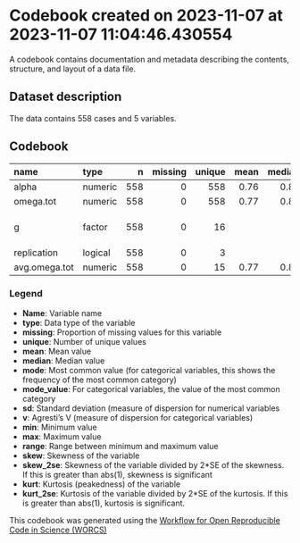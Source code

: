 Codebook created on 2023-11-07 at 2023-11-07 11:04:46.430554
================

A codebook contains documentation and metadata describing the contents,
structure, and layout of a data file.

## Dataset description

The data contains 558 cases and 5 variables.

## Codebook

| name          | type    |   n | missing | unique | mean | median |   mode | mode_value                  |   sd |    v | min |  max | range |  skew | skew_2se | kurt | kurt_2se |
|:--------------|:--------|----:|--------:|-------:|-----:|-------:|-------:|:----------------------------|-----:|-----:|----:|-----:|------:|------:|---------:|-----:|---------:|
| alpha         | numeric | 558 |       0 |    558 | 0.76 |   0.82 |   0.82 |                             | 0.17 |      | 0.0 | 0.97 |  0.97 | -1.77 |    -8.56 | 4.19 |    10.14 |
| omega.tot     | numeric | 558 |       0 |    558 | 0.77 |   0.83 |   0.83 |                             | 0.16 |      | 0.0 | 0.97 |  0.97 | -2.05 |    -9.91 | 5.79 |    14.01 |
| g             | factor  | 558 |       0 |     16 |      |        |  74.00 | Anderson et al. (2012), SWL |      | 0.91 |     |      |       |       |          |      |          |
| replication   | logical | 558 |       0 |      3 |      |        | 437.00 | FALSE                       |      | 0.34 |     |      |       |       |          |      |          |
| avg.omega.tot | numeric | 558 |       0 |     15 | 0.77 |   0.83 |   0.83 |                             | 0.15 |      | 0.2 | 0.95 |  0.75 | -2.08 |   -10.04 | 5.70 |    13.79 |

### Legend

- **Name**: Variable name
- **type**: Data type of the variable
- **missing**: Proportion of missing values for this variable
- **unique**: Number of unique values
- **mean**: Mean value
- **median**: Median value
- **mode**: Most common value (for categorical variables, this shows the
  frequency of the most common category)
- **mode_value**: For categorical variables, the value of the most
  common category
- **sd**: Standard deviation (measure of dispersion for numerical
  variables
- **v**: Agresti’s V (measure of dispersion for categorical variables)
- **min**: Minimum value
- **max**: Maximum value
- **range**: Range between minimum and maximum value
- **skew**: Skewness of the variable
- **skew_2se**: Skewness of the variable divided by 2\*SE of the
  skewness. If this is greater than abs(1), skewness is significant
- **kurt**: Kurtosis (peakedness) of the variable
- **kurt_2se**: Kurtosis of the variable divided by 2\*SE of the
  kurtosis. If this is greater than abs(1), kurtosis is significant.

This codebook was generated using the [Workflow for Open Reproducible
Code in Science (WORCS)](https://osf.io/zcvbs/)
